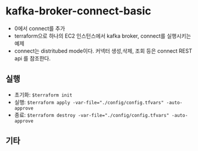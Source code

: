 # kafka-broker-connect-basic
- 0에서 connect를 추가
- terraform으로 하나의 EC2 인스턴스에서 kafka broker, connect를 실행시키는 예제
- connect는 distritubed mode이다. 커넥터 생성,삭제, 조회 등은 connect REST api 를 참조한다.

## 실행
- 초기화: `$terraform init`
- 실행: `$terraform apply -var-file="./config/config.tfvars" -auto-approve`
- 종료: `$terraform destroy -var-file="./config/config.tfvars" -auto-approve`

## 기타
